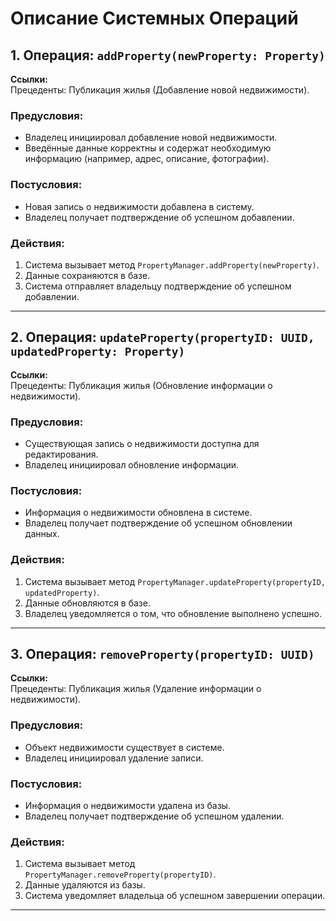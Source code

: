 
# Описание Системных Операций

## 1. Операция: `addProperty(newProperty: Property)`

**Ссылки:**  
Прецеденты: Публикация жилья (Добавление новой недвижимости).

### Предусловия:
- Владелец инициировал добавление новой недвижимости.
- Введённые данные корректны и содержат необходимую информацию (например, адрес, описание, фотографии).

### Постусловия:
- Новая запись о недвижимости добавлена в систему.
- Владелец получает подтверждение об успешном добавлении.

### Действия:
1. Система вызывает метод `PropertyManager.addProperty(newProperty)`.
2. Данные сохраняются в базе.
3. Система отправляет владельцу подтверждение об успешном добавлении.

---

## 2. Операция: `updateProperty(propertyID: UUID, updatedProperty: Property)`

**Ссылки:**  
Прецеденты: Публикация жилья (Обновление информации о недвижимости).

### Предусловия:
- Существующая запись о недвижимости доступна для редактирования.
- Владелец инициировал обновление информации.

### Постусловия:
- Информация о недвижимости обновлена в системе.
- Владелец получает подтверждение об успешном обновлении данных.

### Действия:
1. Система вызывает метод `PropertyManager.updateProperty(propertyID, updatedProperty)`.
2. Данные обновляются в базе.
3. Владелец уведомляется о том, что обновление выполнено успешно.

---

## 3. Операция: `removeProperty(propertyID: UUID)`

**Ссылки:**  
Прецеденты: Публикация жилья (Удаление информации о недвижимости).

### Предусловия:
- Объект недвижимости существует в системе.
- Владелец инициировал удаление записи.

### Постусловия:
- Информация о недвижимости удалена из базы.
- Владелец получает подтверждение об успешном удалении.

### Действия:
1. Система вызывает метод `PropertyManager.removeProperty(propertyID)`.
2. Данные удаляются из базы.
3. Система уведомляет владельца об успешном завершении операции.

---
